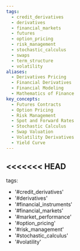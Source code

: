 ```yaml
---
tags:
  - credit_derivatives
  - derivatives
  - financial_markets
  - futures
  - option_pricing
  - risk_management
  - stochastic_calculus
  - swaps
  - term_structure
  - volatility
aliases:
  - Derivatives Pricing
  - Financial Derivatives
  - Financial Modeling
  - Mathematics of Finance
key_concepts:
  - Futures Contracts
  - Option Pricing
  - Risk Management
  - Spot and Forward Rates
  - Stochastic Calculus
  - Swap Valuation
  - Volatility Derivatives
  - Yield Curve
---
```


<<<<<<< HEAD
---
tags:
  - '#credit_derivatives'
  - '#derivatives'
  - '#financial_instruments'
  - '#financial_markets'
  - '#market_performance'
  - '#option_pricing'
  - '#risk_management'
  - '#stochastic_calculus'
  - '#volatility'
